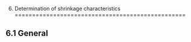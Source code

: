 6. Determination of shrinkage characteristics
=================================================

6.1 General
-----------------------

